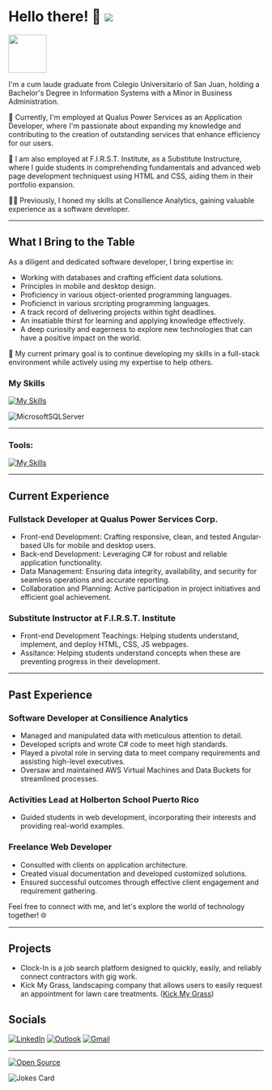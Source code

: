 
# Hello there! 👋 ![](https://komarev.com/ghpvc/?username=angel19951&label=Visitor:&abbreviated=true&color=ff69b4)

<img src="https://c.tenor.com/tWYs75jv8QwAAAAM/hello-there-obi-wan-kenobi.gif" width="75" height="75" />

I'm a cum laude graduate from Colegio Universitario of San Juan, holding a Bachelor's Degree in Information Systems with a Minor in Business Administration.

🚀 Currently, I'm employed at Qualus Power Services as an Application Developer, where I'm passionate about expanding my knowledge and contributing to the creation of outstanding services that enhance efficiency for our users.

🚀 I am also employed at F.I.R.S.T. Institute, as a Substitute Instructure, where I guide students in comprehending fundamentals and advanced web page development techniquest using HTML and CSS, aiding them in their portfolio expansion.

👨‍💻 Previously, I honed my skills at Consilience Analytics, gaining valuable experience as a software developer.

---

## What I Bring to the Table

As a diligent and dedicated software developer, I bring expertise in:

- Working with databases and crafting efficient data solutions.
- Principles in mobile and desktop design.
- Proficiency in various object-oriented programming languages.
- Proficienct in various srcripting programming languages.
- A track record of delivering projects within tight deadlines.
- An insatiable thirst for learning and applying knowledge effectively.
- A deep curiosity and eagerness to explore new technologies that can have a positive impact on the world.

🌟 My current primary goal is to continue developing my skills in a full-stack environment while actively using my expertise to help others.

### My Skills
[![My Skills](https://skillicons.dev/icons?i=angular,ts,js,cs,bootstrap,cpp,html,css,webpack,nodejs,py,sqlite,mysql,postgres,md,powershell,bash,fastapi,flask,nginx,dotnet,jest,redis,regex&perline=12)](https://skillicons.dev)

![MicrosoftSQLServer](https://img.shields.io/badge/Microsoft%20SQL%20Server-CC2927?style=for-the-badge&logo=microsoft%20sql%20server&logoColor=white)

---

### Tools:

[![My Skills](https://skillicons.dev/icons?i=git,github,gitlab,rider,pycharm,webstorm,phpstorm,vscode,visualstudio,vim,emacs,linux,ubuntu,kali,kotlin,postman,aws,azure,npm,neovim,windows,apple,wordpress,stackoverflow&perline=12)](https://skillicons.dev)

---

## Current Experience

### Fullstack Developer at Qualus Power Services Corp.
- Front-end Development: Crafting responsive, clean, and tested Angular-based UIs for mobile and desktop users.
- Back-end Development: Leveraging C# for robust and reliable application functionality.
- Data Management: Ensuring data integrity, availability, and security for seamless operations and accurate reporting.
- Collaboration and Planning: Active participation in project initiatives and efficient goal achievement.

### Substitute Instructor at F.I.R.S.T. Institute
- Front-end Development Teachings: Helping students understand, implement, and deploy HTML, CSS, JS webpages.
- Assitance: Helping students understand concepts when these are preventing progress in their development.

---
## Past Experience

### Software Developer at Consilience Analytics

- Managed and manipulated data with meticulous attention to detail.
- Developed scripts and wrote C# code to meet high standards.
- Played a pivotal role in serving data to meet company requirements and assisting high-level executives.
- Oversaw and maintained AWS Virtual Machines and Data Buckets for streamlined processes.

### Activities Lead at Holberton School Puerto Rico

- Guided students in web development, incorporating their interests and providing real-world examples.

### Freelance Web Developer

- Consulted with clients on application architecture.
- Created visual documentation and developed customized solutions.
- Ensured successful outcomes through effective client engagement and requirement gathering.

Feel free to connect with me, and let's explore the world of technology together! 🌐

---

## Projects

- Clock-In is a job search platform designed to quickly, easily, and reliably connect contractors with gig work.
- Kick My Grass, landscaping company that allows users to easily request an appointment for lawn care treatments. ([Kick My Grass](kick-my-grass.com))

## Socials
[![LinkedIn](https://img.shields.io/badge/LinkedIn-0077B5?style=for-the-badge&logo=linkedin&logoColor=white)](https://www.linkedin.com/in/angel-gonz%C3%A1lez-834b30180/)
[![Outlook](https://img.shields.io/badge/Microsoft_Outlook-0078D4?style=for-the-badge&logo=microsoft-outlook&logoColor=white)](mailto:ag_gr@outlook.com)
[![Gmail](https://img.shields.io/badge/Gmail-D14836?style=for-the-badge&logo=gmail&logoColor=white)](mailto:agonzalezrosado123@gmail.com)




---


[![Open Source](https://badges.frapsoft.com/os/v1/open-source.svg?v=103)](https://opensource.org/)

![Jokes Card](https://readme-jokes.vercel.app/api)

